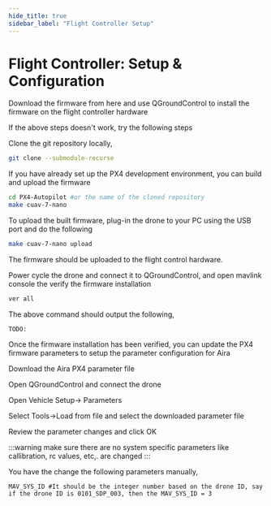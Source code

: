 ```yaml
---
hide_title: true
sidebar_label: "Flight Controller Setup"
---
```


# Flight Controller: Setup & Configuration 

Download the firmware from here and use QGroundControl to install the firmware on the flight controller hardware

If the above steps doesn't work, try the following steps

Clone the git repository locally,

```bash
git clone --submodule-recurse
```

If you have already set up the PX4 development environment, you can build and upload the firmware

```bash
cd PX4-Autopilot #or the name of the cloned repository
make cuav-7-nano
```

To upload the built firmware, plug-in the drone to your PC using the USB port and do the following

```bash 
make cuav-7-nano upload
```
The firmware should be uploaded to the flight control hardware.

Power cycle the drone and connect it to QGroundControl, and open mavlink console the verify the firmware installation

```bash
ver all
```

The above command should output the following,

```
TODO:

```

Once the firmware installation has been verified, you can update the PX4 firmware parameters to setup the parameter configuration for Aira

Download the Aira PX4 parameter file

Open QGroundControl and connect the drone

Open Vehicle Setup-> Parameters

Select Tools->Load from file and select the downloaded parameter file

Review the parameter changes and click OK

:::warning
make sure there are no system specific parameters like callibration, rc values, etc,. are changed
:::

You have the change the following parameters manually,

```
MAV_SYS_ID #It should be the integer number based on the drone ID, say if the drone ID is 0101_SDP_003, then the MAV_SYS_ID = 3
```

 
